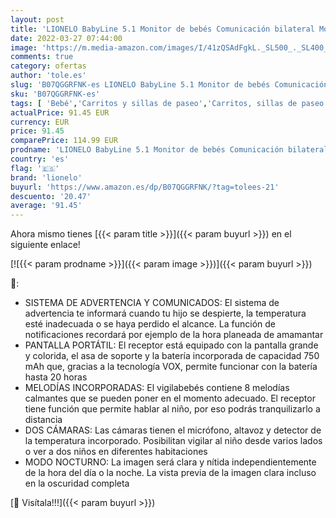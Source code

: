 ```yaml
---
layout: post
title: 'LIONELO BabyLine 5.1 Monitor de bebés Comunicación bilateral Modo nocturno Alerta de falta de cobertura 8 nanas Sistema de ahorro de energía VOX Hasta 24 h'
date: 2022-03-27 07:44:00
image: 'https://m.media-amazon.com/images/I/41zQSAdFgkL._SL500_._SL400_.jpg'
comments: true
category: ofertas
author: 'tole.es'
slug: 'B07QGGRFNK-es LIONELO BabyLine 5.1 Monitor de bebés Comunicación...'
sku: 'B07QGGRFNK-es'
tags: [ 'Bebé','Carritos y sillas de paseo','Carritos, sillas de paseo y accesorios','bebés','lionelo', ]
actualPrice: 91.45 EUR
currency: EUR
price: 91.45
comparePrice: 114.99 EUR
prodname: 'LIONELO BabyLine 5.1 Monitor de bebés Comunicación bilateral Modo nocturno Alerta de falta de cobertura 8 nanas Sistema de ahorro de energía VOX Hasta 24 h'
country: 'es'
flag: '🇪🇸'
brand: 'lionelo'
buyurl: 'https://www.amazon.es/dp/B07QGGRFNK/?tag=tolees-21'
descuento: '20.47'
average: '91.45'
---
```


Ahora mismo tienes [{{< param title >}}]({{< param buyurl >}}) en el siguiente enlace!

[![{{< param prodname >}}]({{< param image >}})]({{< param buyurl >}})

🔎:

- SISTEMA DE ADVERTENCIA Y COMUNICADOS: El sistema de advertencia te informará cuando tu hijo se despierte, la temperatura esté inadecuada o se haya perdido el alcance. La función de notificaciones recordará por ejemplo de la hora planeada de amamantar
- PANTALLA PORTÁTIL: El receptor está equipado con la pantalla grande y colorida, el asa de soporte y la batería incorporada de capacidad 750 mAh que, gracias a la tecnología VOX, permite funcionar con la batería hasta 20 horas
- MELODÍAS INCORPORADAS: El vigilabebés contiene 8 melodías calmantes que se pueden poner en el momento adecuado. El receptor tiene función que permite hablar al niño, por eso podrás tranquilizarlo a distancia
- DOS CÁMARAS: Las cámaras tienen el micrófono, altavoz y detector de la temperatura incorporado. Posibilitan vigilar al niño desde varios lados o ver a dos niños en diferentes habitaciones
- MODO NOCTURNO: La imagen será clara y nítida independientemente de la hora del día o la noche. La vista previa de la imagen clara incluso en la oscuridad completa

[🛒 Visítala!!!]({{< param buyurl >}})
